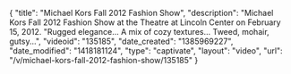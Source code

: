 {
    "title": "Michael Kors Fall 2012 Fashion Show",
    "description": "Michael Kors Fall 2012 Fashion Show at the Theatre at Lincoln Center on February 15, 2012. \"Rugged elegance... A mix of cozy textures... Tweed, mohair, gutsy...",
    "videoid": "135185",
    "date_created": "1385969227",
    "date_modified": "1418181124",
    "type": "captivate",
    "layout": "video",
    "url": "\/v\/michael-kors-fall-2012-fashion-show\/135185"
}